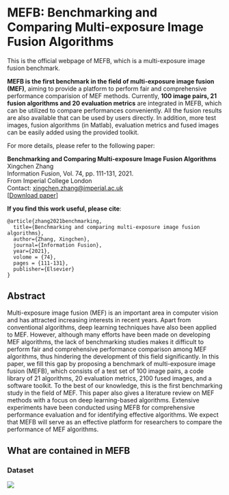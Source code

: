 # MEFB: Benchmarking and Comparing Multi-exposure Image Fusion Algorithms
This is the official webpage of MEFB, which is a multi-exposure image fusion benchmark.

**MEFB is the first benchmark in the field of multi-exposure image fusion (MEF)**, aiming to provide a platform to perform fair and comprehensive performance comparision of MEF methods. Currently, **100 image pairs, 21 fusion algorithms and 20 evaluation metrics** are integrated in MEFB, which can be utilized to compare performances conveniently. All the fusion results are also available that can be used by users directly. In addition, more test images, fusion algorithms (in Matlab), evaluation metrics and fused images can be easily added using the provided toolkit.

For more details, please refer to the following paper:

**Benchmarking and Comparing Multi-exposure Image Fusion Algorithms**  
Xingchen Zhang  
Information Fusion, Vol. 74, pp. 111-131, 2021.  
From Imperial College London  
Contact: xingchen.zhang@imperial.ac.uk  
[[Download paper](https://www.sciencedirect.com/science/article/pii/S1566253521000233)]

**If you find this work useful, please cite**:

	@article{zhang2021benchmarking,
	  title={Benchmarking and comparing multi-exposure image fusion algorithms},
	  author={Zhang, Xingchen},
	  journal={Information Fusion},
	  year={2021},
	  volome = {74},
	  pages = {111-131},
	  publisher={Elsevier}
	}

## Abstract
Multi-exposure image fusion (MEF) is an important area in computer vision and has attracted increasing
interests in recent years. Apart from conventional algorithms, deep learning techniques have also been
applied to MEF. However, although many efforts have been made on developing MEF algorithms, the lack
of benchmarking studies makes it difficult to perform fair and comprehensive performance comparison among
MEF algorithms, thus hindering the development of this field significantly. In this paper, we fill this gap by
proposing a benchmark of multi-exposure image fusion (MEFB), which consists of a test set of 100 image pairs,
a code library of 21 algorithms, 20 evaluation metrics, 2100 fused images, and a software toolkit. To the best
of our knowledge, this is the first benchmarking study in the field of MEF. This paper also gives a literature
review on MEF methods with a focus on deep learning-based algorithms. Extensive experiments have been
conducted using MEFB for comprehensive performance evaluation and for identifying effective algorithms.
We expect that MEFB will serve as an effective platform for researchers to compare the performance of MEF
algorithms.

## What are contained in MEFB

### Dataset
![](https://github.com/xingchenzhang/MEFB/dataset.jpg)
